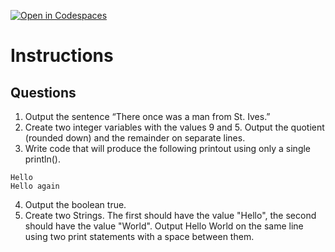 [![Open in Codespaces](https://classroom.github.com/assets/launch-codespace-2972f46106e565e64193e422d61a12cf1da4916b45550586e14ef0a7c637dd04.svg)](https://classroom.github.com/open-in-codespaces?assignment_repo_id=18022535)
# Instructions  

  ## Questions
  1. Output the sentence “There once was a man from St. Ives.”
  2. Create two integer variables with the values 9 and 5.  Output the quotient (rounded down) and the remainder on separate lines.
  3. Write code that will produce the following printout using only a single println().
~~~
Hello
Hello again
~~~
4. Output the boolean true.
5. Create two Strings. The first should have the value "Hello", the second should have the value "World".  Output Hello World on the same line using two print statements with a space between them.
